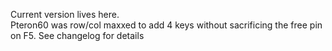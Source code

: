 Current version lives here. <br>
Pteron60 was row/col maxxed to add 4 keys without sacrificing the free pin on F5. See changelog for details
